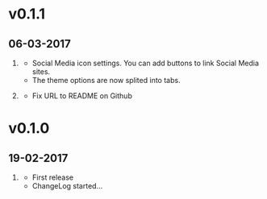 
# v0.1.1
## 06-03-2017

1. [](#new)
    * Social Media icon settings. You can add buttons to link Social Media sites.  
    * The theme options are now splited into tabs.
    
1. [](#bugfix)
    * Fix URL to README on Github
    
# v0.1.0
##  19-02-2017

1. [](#new)
    * First release
    * ChangeLog started...
